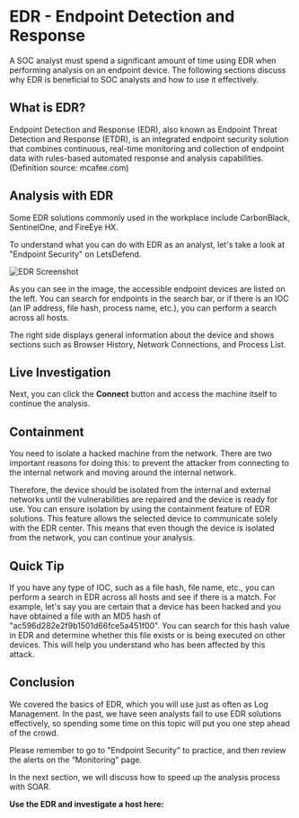 # EDR - Endpoint Detection and Response

A SOC analyst must spend a significant amount of time using EDR when performing analysis on an endpoint device. The following sections discuss why EDR is beneficial to SOC analysts and how to use it effectively.

## What is EDR?

Endpoint Detection and Response (EDR), also known as Endpoint Threat Detection and Response (ETDR), is an integrated endpoint security solution that combines continuous, real-time monitoring and collection of endpoint data with rules-based automated response and analysis capabilities. (Definition source: mcafee.com)

## Analysis with EDR

Some EDR solutions commonly used in the workplace include CarbonBlack, SentinelOne, and FireEye HX.

To understand what you can do with EDR as an analyst, let's take a look at "Endpoint Security" on LetsDefend.

![EDR Screenshot](edr_image_placeholder)

As you can see in the image, the accessible endpoint devices are listed on the left. You can search for endpoints in the search bar, or if there is an IOC (an IP address, file hash, process name, etc.), you can perform a search across all hosts.

The right side displays general information about the device and shows sections such as Browser History, Network Connections, and Process List.

## Live Investigation

Next, you can click the **Connect** button and access the machine itself to continue the analysis.

## Containment

You need to isolate a hacked machine from the network. There are two important reasons for doing this: to prevent the attacker from connecting to the internal network and moving around the internal network.

Therefore, the device should be isolated from the internal and external networks until the vulnerabilities are repaired and the device is ready for use. You can ensure isolation by using the containment feature of EDR solutions. This feature allows the selected device to communicate solely with the EDR center. This means that even though the device is isolated from the network, you can continue your analysis.

## Quick Tip

If you have any type of IOC, such as a file hash, file name, etc., you can perform a search in EDR across all hosts and see if there is a match. For example, let's say you are certain that a device has been hacked and you have obtained a file with an MD5 hash of "ac596d282e2f9b1501d66fce5a451f00". You can search for this hash value in EDR and determine whether this file exists or is being executed on other devices. This will help you understand who has been affected by this attack.

## Conclusion

We covered the basics of EDR, which you will use just as often as Log Management. In the past, we have seen analysts fail to use EDR solutions effectively, so spending some time on this topic will put you one step ahead of the crowd.

Please remember to go to "Endpoint Security" to practice, and then review the alerts on the “Monitoring” page.

In the next section, we will discuss how to speed up the analysis process with SOAR.

**Use the EDR and investigate a host here:**
